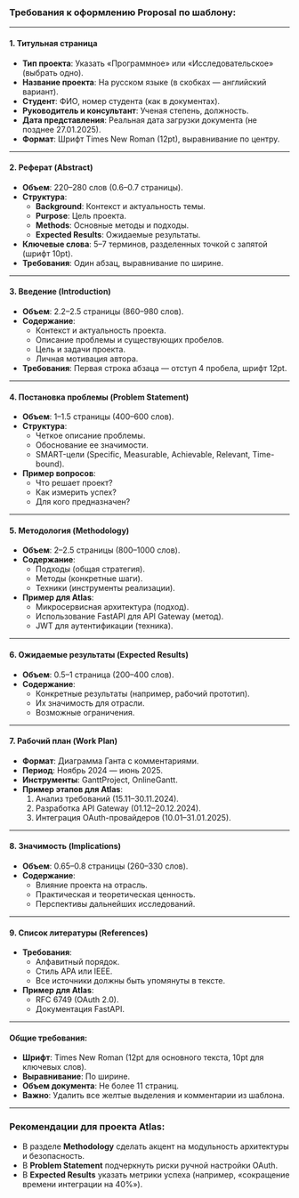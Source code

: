 ### Требования к оформлению Proposal по шаблону:

---

#### **1. Титульная страница**  
- **Тип проекта**: Указать «Программное» или «Исследовательское» (выбрать одно).  
- **Название проекта**: На русском языке (в скобках — английский вариант).  
- **Студент**: ФИО, номер студента (как в документах).  
- **Руководитель и консультант**: Ученая степень, должность.  
- **Дата представления**: Реальная дата загрузки документа (не позднее 27.01.2025).  
- **Формат**: Шрифт Times New Roman (12pt), выравнивание по центру.  

---

#### **2. Реферат (Abstract)**  
- **Объем**: 220–280 слов (0.6–0.7 страницы).  
- **Структура**:  
  - **Background**: Контекст и актуальность темы.  
  - **Purpose**: Цель проекта.  
  - **Methods**: Основные методы и подходы.  
  - **Expected Results**: Ожидаемые результаты.  
- **Ключевые слова**: 5–7 терминов, разделенных точкой с запятой (шрифт 10pt).  
- **Требования**: Один абзац, выравнивание по ширине.  

---

#### **3. Введение (Introduction)**  
- **Объем**: 2.2–2.5 страницы (860–980 слов).  
- **Содержание**:  
  - Контекст и актуальность проекта.  
  - Описание проблемы и существующих пробелов.  
  - Цель и задачи проекта.  
  - Личная мотивация автора.  
- **Требования**: Первая строка абзаца — отступ 4 пробела, шрифт 12pt.  

---

#### **4. Постановка проблемы (Problem Statement)**  
- **Объем**: 1–1.5 страницы (400–600 слов).  
- **Структура**:  
  - Четкое описание проблемы.  
  - Обоснование ее значимости.  
  - SMART-цели (Specific, Measurable, Achievable, Relevant, Time-bound).  
- **Пример вопросов**:  
  - Что решает проект?  
  - Как измерить успех?  
  - Для кого предназначен?  

---

#### **5. Методология (Methodology)**  
- **Объем**: 2–2.5 страницы (800–1000 слов).  
- **Содержание**:  
  - Подходы (общая стратегия).  
  - Методы (конкретные шаги).  
  - Техники (инструменты реализации).  
- **Пример для Atlas**:  
  - Микросервисная архитектура (подход).  
  - Использование FastAPI для API Gateway (метод).  
  - JWT для аутентификации (техника).  

---

#### **6. Ожидаемые результаты (Expected Results)**  
- **Объем**: 0.5–1 страница (200–400 слов).  
- **Содержание**:  
  - Конкретные результаты (например, рабочий прототип).  
  - Их значимость для отрасли.  
  - Возможные ограничения.  

---

#### **7. Рабочий план (Work Plan)**  
- **Формат**: Диаграмма Ганта с комментариями.  
- **Период**: Ноябрь 2024 — июнь 2025.  
- **Инструменты**: GanttProject, OnlineGantt.  
- **Пример этапов для Atlas**:  
  1. Анализ требований (15.11–30.11.2024).  
  2. Разработка API Gateway (01.12–20.12.2024).  
  3. Интеграция OAuth-провайдеров (10.01–31.01.2025).  

---

#### **8. Значимость (Implications)**  
- **Объем**: 0.65–0.8 страницы (260–330 слов).  
- **Содержание**:  
  - Влияние проекта на отрасль.  
  - Практическая и теоретическая ценность.  
  - Перспективы дальнейших исследований.  

---

#### **9. Список литературы (References)**  
- **Требования**:  
  - Алфавитный порядок.  
  - Стиль APA или IEEE.  
  - Все источники должны быть упомянуты в тексте.  
- **Пример для Atlas**:  
  - RFC 6749 (OAuth 2.0).  
  - Документация FastAPI.  

---

#### **Общие требования**:  
- **Шрифт**: Times New Roman (12pt для основного текста, 10pt для ключевых слов).  
- **Выравнивание**: По ширине.  
- **Объем документа**: Не более 11 страниц.  
- **Важно**: Удалить все желтые выделения и комментарии из шаблона.  

---

### Рекомендации для проекта Atlas:  
- В разделе **Methodology** сделать акцент на модульность архитектуры и безопасность.  
- В **Problem Statement** подчеркнуть риски ручной настройки OAuth.  
- В **Expected Results** указать метрики успеха (например, «сокращение времени интеграции на 40%»).